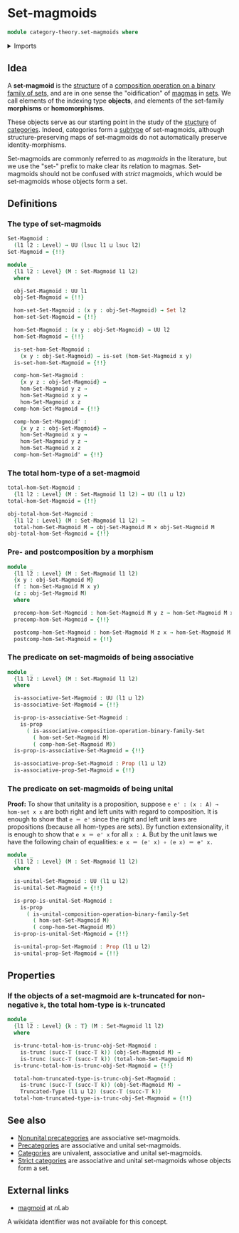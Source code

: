# Set-magmoids

```agda
module category-theory.set-magmoids where
```

<details><summary>Imports</summary>

```agda
open import category-theory.composition-operations-on-binary-families-of-sets

open import foundation.cartesian-product-types
open import foundation.dependent-pair-types
open import foundation.propositions
open import foundation.sets
open import foundation.truncated-types
open import foundation.truncation-levels
open import foundation.universe-levels
```

</details>

## Idea

A **set-magmoid** is the [structure](foundation.structure.md) of a
[composition operation on a binary family of sets](category-theory.composition-operations-on-binary-families-of-sets.md),
and are in one sense the "oidification" of [magmas](structured-types.magmas.md)
in [sets](foundation-core.sets.md). We call elements of the indexing type
**objects**, and elements of the set-family **morphisms** or **homomorphisms**.

These objects serve as our starting point in the study of the
[stucture](foundation.structure.md) of
[categories](category-theory.categories.md). Indeed, categories form a
[subtype](foundation-core.subtypes.md) of set-magmoids, although
structure-preserving maps of set-magmoids do not automatically preserve
identity-morphisms.

Set-magmoids are commonly referred to as _magmoids_ in the literature, but we
use the "set-" prefix to make clear its relation to magmas. Set-magmoids should
not be confused with _strict_ magmoids, which would be set-magmoids whose
objects form a set.

## Definitions

### The type of set-magmoids

```agda
Set-Magmoid :
  (l1 l2 : Level) → UU (lsuc l1 ⊔ lsuc l2)
Set-Magmoid = {!!}

module _
  {l1 l2 : Level} (M : Set-Magmoid l1 l2)
  where

  obj-Set-Magmoid : UU l1
  obj-Set-Magmoid = {!!}

  hom-set-Set-Magmoid : (x y : obj-Set-Magmoid) → Set l2
  hom-set-Set-Magmoid = {!!}

  hom-Set-Magmoid : (x y : obj-Set-Magmoid) → UU l2
  hom-Set-Magmoid = {!!}

  is-set-hom-Set-Magmoid :
    (x y : obj-Set-Magmoid) → is-set (hom-Set-Magmoid x y)
  is-set-hom-Set-Magmoid = {!!}

  comp-hom-Set-Magmoid :
    {x y z : obj-Set-Magmoid} →
    hom-Set-Magmoid y z →
    hom-Set-Magmoid x y →
    hom-Set-Magmoid x z
  comp-hom-Set-Magmoid = {!!}

  comp-hom-Set-Magmoid' :
    {x y z : obj-Set-Magmoid} →
    hom-Set-Magmoid x y →
    hom-Set-Magmoid y z →
    hom-Set-Magmoid x z
  comp-hom-Set-Magmoid' = {!!}
```

### The total hom-type of a set-magmoid

```agda
total-hom-Set-Magmoid :
  {l1 l2 : Level} (M : Set-Magmoid l1 l2) → UU (l1 ⊔ l2)
total-hom-Set-Magmoid = {!!}

obj-total-hom-Set-Magmoid :
  {l1 l2 : Level} (M : Set-Magmoid l1 l2) →
  total-hom-Set-Magmoid M → obj-Set-Magmoid M × obj-Set-Magmoid M
obj-total-hom-Set-Magmoid = {!!}
```

### Pre- and postcomposition by a morphism

```agda
module _
  {l1 l2 : Level} (M : Set-Magmoid l1 l2)
  {x y : obj-Set-Magmoid M}
  (f : hom-Set-Magmoid M x y)
  (z : obj-Set-Magmoid M)
  where

  precomp-hom-Set-Magmoid : hom-Set-Magmoid M y z → hom-Set-Magmoid M x z
  precomp-hom-Set-Magmoid = {!!}

  postcomp-hom-Set-Magmoid : hom-Set-Magmoid M z x → hom-Set-Magmoid M z y
  postcomp-hom-Set-Magmoid = {!!}
```

### The predicate on set-magmoids of being associative

```agda
module _
  {l1 l2 : Level} (M : Set-Magmoid l1 l2)
  where

  is-associative-Set-Magmoid : UU (l1 ⊔ l2)
  is-associative-Set-Magmoid = {!!}

  is-prop-is-associative-Set-Magmoid :
    is-prop
      ( is-associative-composition-operation-binary-family-Set
        ( hom-set-Set-Magmoid M)
        ( comp-hom-Set-Magmoid M))
  is-prop-is-associative-Set-Magmoid = {!!}

  is-associative-prop-Set-Magmoid : Prop (l1 ⊔ l2)
  is-associative-prop-Set-Magmoid = {!!}
```

### The predicate on set-magmoids of being unital

**Proof:** To show that unitality is a proposition, suppose
`e e' : (x : A) → hom-set x x` are both right and left units with regard to
composition. It is enough to show that `e ＝ e'` since the right and left unit
laws are propositions (because all hom-types are sets). By function
extensionality, it is enough to show that `e x ＝ e' x` for all `x : A`. But by
the unit laws we have the following chain of equalities:
`e x ＝ (e' x) ∘ (e x) ＝ e' x.`

```agda
module _
  {l1 l2 : Level} (M : Set-Magmoid l1 l2)
  where

  is-unital-Set-Magmoid : UU (l1 ⊔ l2)
  is-unital-Set-Magmoid = {!!}

  is-prop-is-unital-Set-Magmoid :
    is-prop
      ( is-unital-composition-operation-binary-family-Set
        ( hom-set-Set-Magmoid M)
        ( comp-hom-Set-Magmoid M))
  is-prop-is-unital-Set-Magmoid = {!!}

  is-unital-prop-Set-Magmoid : Prop (l1 ⊔ l2)
  is-unital-prop-Set-Magmoid = {!!}
```

## Properties

### If the objects of a set-magmoid are `k`-truncated for non-negative `k`, the total hom-type is `k`-truncated

```agda
module _
  {l1 l2 : Level} {k : 𝕋} (M : Set-Magmoid l1 l2)
  where

  is-trunc-total-hom-is-trunc-obj-Set-Magmoid :
    is-trunc (succ-𝕋 (succ-𝕋 k)) (obj-Set-Magmoid M) →
    is-trunc (succ-𝕋 (succ-𝕋 k)) (total-hom-Set-Magmoid M)
  is-trunc-total-hom-is-trunc-obj-Set-Magmoid = {!!}

  total-hom-truncated-type-is-trunc-obj-Set-Magmoid :
    is-trunc (succ-𝕋 (succ-𝕋 k)) (obj-Set-Magmoid M) →
    Truncated-Type (l1 ⊔ l2) (succ-𝕋 (succ-𝕋 k))
  total-hom-truncated-type-is-trunc-obj-Set-Magmoid = {!!}
```

## See also

- [Nonunital precategories](category-theory.nonunital-precategories.md) are
  associative set-magmoids.
- [Precategories](category-theory.precategories.md) are associative and unital
  set-magmoids.
- [Categories](category-theory.categories.md) are univalent, associative and
  unital set-magmoids.
- [Strict categories](category-theory.categories.md) are associative and unital
  set-magmoids whose objects form a set.

## External links

- [magmoid](https://ncatlab.org/nlab/show/magmoid) at $n$Lab

A wikidata identifier was not available for this concept.
